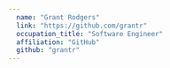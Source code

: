 ```yaml
---
  name: "Grant Rodgers"
  link: "https://github.com/grantr"
  occupation_title: "Software Engineer"
  affiliation: "GitHub"
  github: "grantr"
---
```

